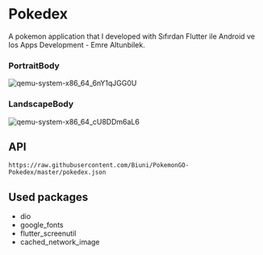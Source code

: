 # Pokedex

A pokemon application that I developed with Sıfırdan Flutter ile Android ve Ios Apps Development - Emre Altunbilek.

### PortraitBody
![qemu-system-x86_64_6nY1qJGG0U](https://user-images.githubusercontent.com/68864968/154510720-4bde99fb-c7f9-4276-a699-1b2dd9803cec.gif)
### LandscapeBody
![qemu-system-x86_64_cU8DDm6aL6](https://user-images.githubusercontent.com/68864968/154511047-5e534370-15d1-4b6f-ac8e-97fb8818c984.gif)

## API
```
https://raw.githubusercontent.com/Biuni/PokemonGO-Pokedex/master/pokedex.json
```
## Used packages
  - dio
  - google_fonts
  - flutter_screenutil
  - cached_network_image

